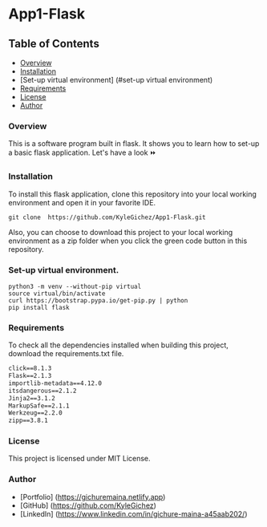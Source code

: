 # App1-Flask

## Table of Contents
- [Overview](#overview)
- [Installation](#installation)
- [Set-up virtual environment] (#set-up virtual environment)
- [Requirements](#requirements)
- [License](#License)
- [Author](#author)

### Overview
This is a software program built in flask. It shows you to learn how to set-up a basic flask application. Let's have a look ⏩

### Installation
To install this flask application, clone this repository into your local working environment and open it in your favorite IDE.
````clone repository
git clone  https://github.com/KyleGichez/App1-Flask.git
````
Also, you can choose to download this project to your local working environment as a zip folder when you click the green code button in this repository.

### Set-up virtual environment.
````Set-up 
python3 -m venv --without-pip virtual
source virtual/bin/activate
curl https://bootstrap.pypa.io/get-pip.py | python
pip install flask
````

### Requirements
To check all the dependencies installed when building this project, download the requirements.txt file.
````requirements.txt file
click==8.1.3
Flask==2.1.3
importlib-metadata==4.12.0
itsdangerous==2.1.2
Jinja2==3.1.2
MarkupSafe==2.1.1
Werkzeug==2.2.0
zipp==3.8.1
````
### License
This project is licensed under MIT License.

### Author
- [Portfolio] (https://gichuremaina.netlify.app)
- [GitHub] (https://github.com/KyleGichez)
- [LinkedIn] (https://www.linkedin.com/in/gichure-maina-a45aab202/)